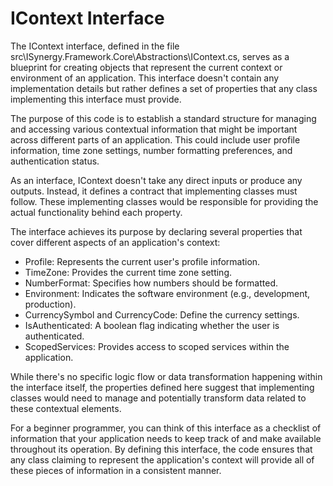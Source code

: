 # IContext Interface

The IContext interface, defined in the file src\ISynergy.Framework.Core\Abstractions\IContext.cs, serves as a blueprint for creating objects that represent the current context or environment of an application. This interface doesn't contain any implementation details but rather defines a set of properties that any class implementing this interface must provide.

The purpose of this code is to establish a standard structure for managing and accessing various contextual information that might be important across different parts of an application. This could include user profile information, time zone settings, number formatting preferences, and authentication status.

As an interface, IContext doesn't take any direct inputs or produce any outputs. Instead, it defines a contract that implementing classes must follow. These implementing classes would be responsible for providing the actual functionality behind each property.

The interface achieves its purpose by declaring several properties that cover different aspects of an application's context:

- Profile: Represents the current user's profile information.
- TimeZone: Provides the current time zone setting.
- NumberFormat: Specifies how numbers should be formatted.
- Environment: Indicates the software environment (e.g., development, production).
- CurrencySymbol and CurrencyCode: Define the currency settings.
- IsAuthenticated: A boolean flag indicating whether the user is authenticated.
- ScopedServices: Provides access to scoped services within the application.

While there's no specific logic flow or data transformation happening within the interface itself, the properties defined here suggest that implementing classes would need to manage and potentially transform data related to these contextual elements.

For a beginner programmer, you can think of this interface as a checklist of information that your application needs to keep track of and make available throughout its operation. By defining this interface, the code ensures that any class claiming to represent the application's context will provide all of these pieces of information in a consistent manner.